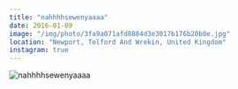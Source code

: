 ```yaml
---
title: "nahhhhsewenyaaaa"
date: 2016-01-09
image: "/img/photo/3fa9a071afd8884d3e3017b176b20b8e.jpg"
location: "Newport, Telford And Wrekin, United Kingdom"
instagram: true
---
```


![nahhhhsewenyaaaa](/img/photo/3fa9a071afd8884d3e3017b176b20b8e.jpg)
